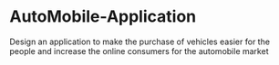 # AutoMobile-Application
Design an application to make the purchase of vehicles easier for the people and increase the  online consumers for the automobile market

